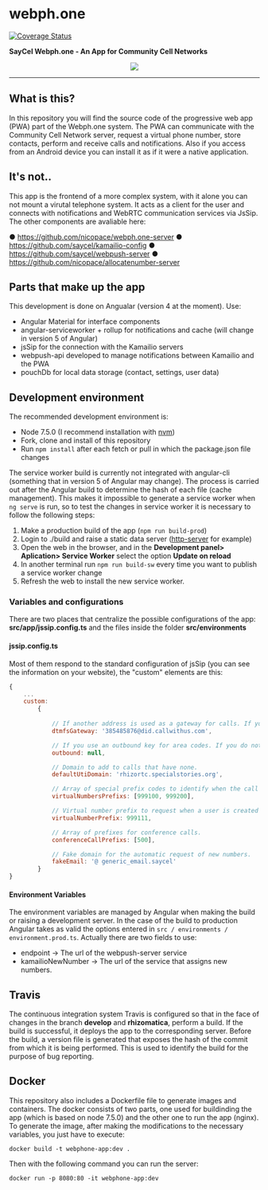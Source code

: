 # webph.one
[![Coverage Status](https://coveralls.io/repos/github/saycel/webph.one/badge.svg?branch=test-coverage)](https://coveralls.io/github/saycel/webph.one?branch=test-coverage)

__SayCel Webph.one - An App for Community Cell Networks__
<p style="text-align:center"><img src="https://media.giphy.com/media/l1LbYlLPdBc8ZxKBa/giphy.gif"/></p>

___

## What is this?
In this repository you will find the source code of the progressive web app (PWA) part of the Webph.one system.
The PWA can communicate with the Community Cell Network server, request a virtual phone number, store contacts, perform and receive calls and notifications. Also if you access from an Android device you can install it as if it were a native application.

## It's not..

This app is the frontend of a more complex system, with it alone you can not mount a virutal telephone system. It acts as a client for the user and connects with notifications and WebRTC communication services via JsSip.
The other components are avaliable here:

● https://github.com/nicopace/webph.one-server
● https://github.com/saycel/kamailio-config
● https://github.com/saycel/webpush-server
● https://github.com/nicopace/allocatenumber-server

## Parts that make up the app
This development is done on Angualar (version 4 at the moment). Use:
* Angular Material for interface components
* angular-serviceworker + rollup for notifications and cache (will change in version 5 of Angular)
* jsSip for the connection with the Kamailio servers
* webpush-api developed to manage notifications between Kamailio and the PWA
* pouchDb for local data storage (contact, settings, user data)

## Development environment
The recommended development environment is:
* Node 7.5.0 (I recommend installation with [nvm](https://github.com/creationix/nvm))
* Fork, clone and install of this repository
* Run `npm install` after each fetch or pull in which the package.json file changes

The service worker build is currently not integrated with angular-cli (something that in version 5 of Angular may change). The process is carried out after the Angular build to determine the hash of each file (cache management). This makes it impossible to generate a service worker when `ng serve` is run, so to test the changes in service worker it is necessary to follow the following steps:
1) Make a production build of the app (`npm run build-prod`)
2) Login to ./build and raise a static data server ([http-server](https://www.npmjs.com/package/http-server) for example)
3) Open the web in the browser, and in the __Development panel> Aplication> Service Worker__ select the option __Update on reload__
4) In another terminal run `npm run build-sw` every time you want to publish a service worker change
5) Refresh the web to install the new service worker.

### Variables and configurations
There are two places that centralize the possible configurations of the app: __src/app/jssip.config.ts__ and the files inside the folder __src/environments__

#### jssip.config.ts
Most of them respond to the standard configuration of jsSip (you can see the information on your website), the "custom" elements are this:
```javascript
{
    ...
    custom:
        {
            
            // If another address is used as a gateway for calls. If you do not use leave in null
            dtmfsGateway: '385485876@did.callwithus.com',

            // If you use an outbound key for area codes. If you do not use it, leave it in null.
            outbound: null,

            // Domain to add to calls that have none.
            defaultUtiDomain: 'rhizortc.specialstories.org',

            // Array of special prefix codes to identify when the call is to a virutal number.
            virtualNumbersPrefixs: [999100, 999200],

            // Virtual number prefix to request when a user is created
            virtualNumberPrefix: 999111,

            // Array of prefixes for conference calls.
            conferenceCallPrefixs: [500],

            // Fake domain for the automatic request of new numbers.
            fakeEmail: '@ generic_email.saycel'
        }
}
```

#### Environment Variables
The environment variables are managed by Angular when making the build or raising a development server. In the case of the build to production Angular takes as valid the options entered in `src / environments / environment.prod.ts`.
Actually there are two fields to use:
* endpoint -> The url of the webpush-server service
* kamailioNewNumber -> The url of the service that assigns new numbers.

## Travis
The continuous integration system Travis is configured so that in the face of changes in the branch __develop__ and __rhizomatica__, perform a build. If the build is successful, it deploys the app to the corresponding server. Before the build, a version file is generated that exposes the hash of the commit from which it is being performed. This is used to identify the build for the purpose of bug reporting.

## Docker
This repository also includes a Dockerfile file to generate images and containers.
The docker consists of two parts, one used for buildinding the app (which is based on node 7.5.0) and the other one to run the app (nginx). To generate the image, after making the modifications to the necessary variables, you just have to execute:
```
docker build -t webphone-app:dev .
```
Then with the following command you can run the server:
```
docker run -p 8080:80 -it webphone-app:dev
```
